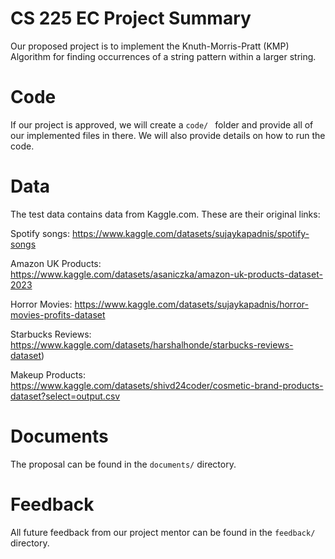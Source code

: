 # CS 225 EC Project Summary
Our proposed project is to implement the Knuth-Morris-Pratt (KMP) Algorithm for finding occurrences of a string pattern within a larger string.

# Code
If our project is approved, we will create a `code/ ` folder and provide all of our implemented files in there. We will also provide details on how to run the code.

# Data 
The test data contains data from Kaggle.com. These are their original links:

Spotify songs: https://www.kaggle.com/datasets/sujaykapadnis/spotify-songs

Amazon UK Products: https://www.kaggle.com/datasets/asaniczka/amazon-uk-products-dataset-2023

Horror Movies: https://www.kaggle.com/datasets/sujaykapadnis/horror-movies-profits-dataset

Starbucks Reviews: https://www.kaggle.com/datasets/harshalhonde/starbucks-reviews-dataset)

Makeup Products: https://www.kaggle.com/datasets/shivd24coder/cosmetic-brand-products-dataset?select=output.csv

# Documents
The proposal can be found in the `documents/` directory.

# Feedback
All future feedback from our project mentor can be found in the `feedback/` directory.
